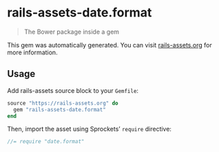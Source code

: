 # rails-assets-date.format

> The Bower package inside a gem

This gem was automatically generated. You can visit [rails-assets.org](https://rails-assets.org) for more information.

## Usage

Add rails-assets source block to your `Gemfile`:

```ruby
source "https://rails-assets.org" do
  gem "rails-assets-date.format"
end

```

Then, import the asset using Sprockets’ `require` directive:

```js
//= require "date.format"
```
